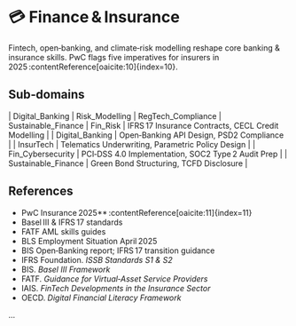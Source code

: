 # 💳 Finance & Insurance

Fintech, open‑banking, and climate‑risk modelling reshape core banking & insurance skills. PwC flags five imperatives for insurers in 2025 :contentReference[oaicite:10]{index=10}.

## Sub‑domains
| Digital_Banking 
| Risk_Modelling 
| RegTech_Compliance 
| Sustainable_Finance 
| Fin_Risk | IFRS 17 Insurance Contracts, CECL Credit Modelling |
| Digital_Banking | Open‑Banking API Design, PSD2 Compliance |
| InsurTech | Telematics Underwriting, Parametric Policy Design |
| Fin_Cybersecurity | PCI‑DSS 4.0 Implementation, SOC2 Type 2 Audit Prep |
| Sustainable_Finance | Green Bond Structuring, TCFD Disclosure |

## References
  - PwC Insurance 2025** :contentReference[oaicite:11]{index=11}  
  - Basel III & IFRS 17 standards 
  - FATF AML skills guides
  - BLS Employment Situation April 2025 
  - BIS Open‑Banking report; IFRS 17 transition guidance
  - IFRS Foundation. *ISSB Standards S1 & S2*
  - BIS. *Basel III Framework*
  - FATF. *Guidance for Virtual‑Asset Service Providers*
  - IAIS. *FinTech Developments in the Insurance Sector*
  - OECD. *Digital Financial Literacy Framework*

...

